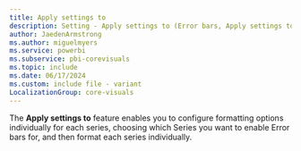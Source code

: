 ```yaml
---
title: Apply settings to
description: Setting - Apply settings to (Error bars, Apply settings to)
author: JaedenArmstrong
ms.author: miguelmyers
ms.service: powerbi
ms.subservice: pbi-corevisuals
ms.topic: include
ms.date: 06/17/2024
ms.custom: include file - variant
LocalizationGroup: core-visuals
---
```

The **Apply settings to** feature enables you to configure formatting options individually for each series, choosing which Series you want to enable Error bars for, and then format each series individually.
